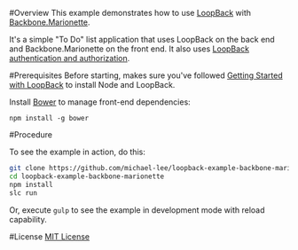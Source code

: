 #Overview
This example demonstrates how to use [LoopBack](http://loopback.io) with [Backbone.Marionette](http://marionettejs.com//).

It's a simple "To Do" list application that uses LoopBack on the back end and Backbone.Marionette on the front end. It also uses [LoopBack authentication and authorization](http://docs.strongloop.com/display/public/LB/Authentication+and+authorization).

#Prerequisites
Before starting, makes sure you've followed [Getting Started with LoopBack](http://docs.strongloop.com/display/LB/Getting+started+with+LoopBack) to install Node and LoopBack.

Install [Bower](http://bower.io/) to manage front-end dependencies:

```npm install -g bower```

#Procedure

To see the example in action, do this:

```bash
git clone https://github.com/michael-lee/loopback-example-backbone-marionette
cd loopback-example-backbone-marionette
npm install
slc run
```

Or, execute ```gulp``` to see the example in development mode with reload capability.

#License
[MIT License](https://opensource.org/licenses/MIT)
